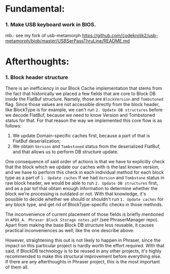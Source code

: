 
# Fundamental:

### 1. Make USB keyboard work in BIOS.

mb.: see my fork of usb-metamorph
https://github.com/codekrolik2/usb-metamorph/blob/master/USBSerPassThruLine/README.md


# Afterthoughts:

### 1. Block header structure

  There is an inefficiency in our Block Cache implementation that stems from the fact that historically we placed a few fields
    that are core to Block DB inside the FlatBuf structure.
  Namely, those are `BlockVersion` and `Tombstoned` flag.
  Since those values are not accessible directly from the block header, like BlockType is for example, we can't run `2. Update DB structures` before we decode FlatBuf, because we need to know Version and Tombstoned status for that.
  For that reason the way we implemented this core flow is as follows:
   1. We update Domain-specific caches first, because a part of that is FlatBuf deserialization;
   2. We obtain `Version` and `Tombstoned` status from the deserialized FlatBuf, and that allows us to perform DB structure update.
  
  One consequence of said order of actions is that we have to explicitly check that the block which we update our caches with
    is the last known version, and we have to perform this check in each individual method for each block type as a part of `1. Update caches`
  If we had `Version` and `Tombstone` status in raw block header, we would be able to run `2. Update DB structures` first,
    and as a par tof that obtain enough information to determine whether the block we're processing is outdated or not.
  With that knowledge, it's possible to decide whether we should or shouldn't run `1. Update caches` for any block type, and get rid of 
    BlockType-specific checks in those methods.
  
  The inconvenience of current placement of those fields is briefly mentioned in `APDX_A. Phraser Block Storage notes.pdf` (see PhraserManager repo).
  Apart from making the base Block DB structure less reusable, it causes practical inconveniences as well, like the one describe above.
  
  However, straightening this out is not likely to happen in Phraser, since the impact on this particular project is hardly worth the effort required.
  With that said, if BlockDB technology is to be reused in any other projects, it's highly recommended to make this structural improvement before 
    everything else. If there are any afterthoughts in Phraser project, this is the most important of them all.
